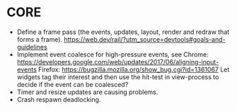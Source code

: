 # CORE

* Define a frame pass (the events, updates, layout, render and redraw that forms a frame).
      https://web.dev/rail/?utm_source=devtools#goals-and-guidelines
* Implement event coalesce for high-pressure events, see
   Chrome: https://developers.google.com/web/updates/2017/06/aligning-input-events
   Firefox: https://bugzilla.mozilla.org/show_bug.cgi?id=1361067
   Let widgets tag their interest and then use the hit-test in view-process to decide if
   the event can be coalesced?
* Timer and resize updates are causing problems.
* Crash respawn deadlocking.